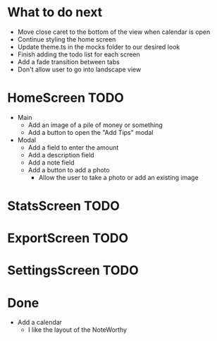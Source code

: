 # What to do next
- Move close caret to the bottom of the view when calendar is open
- Continue styling the home screen
- Update theme.ts in the mocks folder to our desired look
- Finish adding the todo list for each screen
- Add a fade transition between tabs
- Don't allow user to go into landscape view

# HomeScreen TODO
- Main
  - Add an image of a pile of money or something
  - Add a button to open the "Add Tips" modal
- Modal
  - Add a field to enter the amount
  - Add a description field
  - Add a note field
  - Add a button to add a photo
    - Allow the user to take a photo or add an existing image

# StatsScreen TODO

# ExportScreen TODO

# SettingsScreen TODO

# Done
- Add a calendar
    - I like the layout of the NoteWorthy